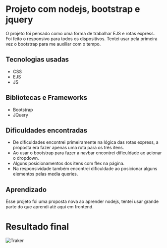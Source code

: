 # Projeto com nodejs, bootstrap e jquery 

O projeto foi pensado como uma forma de trabalhar EJS e rotas express. Foi feito o responsivo para todos os dispositivos. Tentei usar pela primeira vez o bootstrap para me auxiliar com o tempo.

## Tecnologias usadas
- CSS
- EJS
- JS

## Bibliotecas e Frameworks
- Bootstrap
- JQuery

## Dificuldades encontradas

- De dificuldades encontrei primeiramente na lógica das rotas express, a proposta era fazer apenas uma rota para os três itens. 
- Ao usar o bootstrap para fazer a navbar encontrei dificuldade ao acionar o dropdown.
- Alguns posicionamentos dos itens com flex na página. 
- Na responsividade também encontrei dificuldade ao posicionar alguns elementos pelas media queries. 

## Aprendizado

Esse projeto foi uma proposta nova ao aprender nodejs, tentei usar grande parte do que aprendi até aqui em frontend. 

# Resultado final
![Traker](https://github.com/mejessica/bike-shop/assets/82670472/e614e846-8438-4971-975e-0cf463f005e7)


